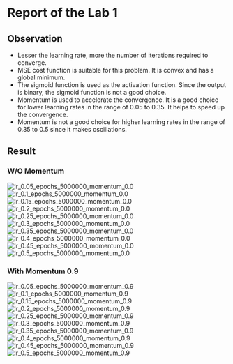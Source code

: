# Report of the Lab 1

## Observation

- Lesser the learning rate, more the number of iterations required to converge.
- MSE cost function is suitable for this problem. It is convex and has a global minimum.
- The sigmoid function is used as the activation function. Since the output is binary, the sigmoid function is not a good choice.
- Momentum is used to accelerate the convergence. It is a good choice for lower learning rates in the range of 0.05 to 0.35. It helps to speed up the convergence.
- Momentum is not a good choice for higher learning rates in the range of 0.35 to 0.5 since it makes oscillations.

## Result

### W/O Momentum

![lr_0.05_epochs_5000000_momentum_0.0](output/lr_0.05_epochs_5000000_momentum_0.0.jpg)
![lr_0.1_epochs_5000000_momentum_0.0](output/lr_0.1_epochs_5000000_momentum_0.0.jpg)
![lr_0.15_epochs_5000000_momentum_0.0](output/lr_0.15_epochs_5000000_momentum_0.0.jpg)
![lr_0.2_epochs_5000000_momentum_0.0](output/lr_0.2_epochs_5000000_momentum_0.0.jpg)
![lr_0.25_epochs_5000000_momentum_0.0](output/lr_0.25_epochs_5000000_momentum_0.0.jpg)
![lr_0.3_epochs_5000000_momentum_0.0](output/lr_0.3_epochs_5000000_momentum_0.0.jpg)
![lr_0.35_epochs_5000000_momentum_0.0](output/lr_0.35_epochs_5000000_momentum_0.0.jpg)
![lr_0.4_epochs_5000000_momentum_0.0](output/lr_0.4_epochs_5000000_momentum_0.0.jpg)
![lr_0.45_epochs_5000000_momentum_0.0](output/lr_0.45_epochs_5000000_momentum_0.0.jpg)
![lr_0.5_epochs_5000000_momentum_0.0](output/lr_0.5_epochs_5000000_momentum_0.0.jpg)

### With Momentum 0.9

![lr_0.05_epochs_5000000_momentum_0.9](output/lr_0.05_epochs_5000000_momentum_0.9.jpg)
![lr_0.1_epochs_5000000_momentum_0.9](output/lr_0.1_epochs_5000000_momentum_0.9.jpg)
![lr_0.15_epochs_5000000_momentum_0.9](output/lr_0.15_epochs_5000000_momentum_0.9.jpg)
![lr_0.2_epochs_5000000_momentum_0.9](output/lr_0.2_epochs_5000000_momentum_0.9.jpg)
![lr_0.25_epochs_5000000_momentum_0.9](output/lr_0.25_epochs_5000000_momentum_0.9.jpg)
![lr_0.3_epochs_5000000_momentum_0.9](output/lr_0.3_epochs_5000000_momentum_0.9.jpg)
![lr_0.35_epochs_5000000_momentum_0.9](output/lr_0.35_epochs_5000000_momentum_0.9.jpg)
![lr_0.4_epochs_5000000_momentum_0.9](output/lr_0.4_epochs_5000000_momentum_0.9.jpg)
![lr_0.45_epochs_5000000_momentum_0.9](output/lr_0.45_epochs_5000000_momentum_0.9.jpg)
![lr_0.5_epochs_5000000_momentum_0.9](output/lr_0.5_epochs_5000000_momentum_0.9.jpg)
